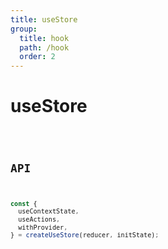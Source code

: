 ```yaml
---
title: useStore
group:
  title: hook
  path: /hook
  order: 2
---
```


# useStore

<code src="./demos/demo1.tsx" />

## API

```typescript
const {
  useContextState,
  useActions,
  withProvider,
} = createUseStore(reducer, initState);
```